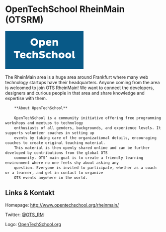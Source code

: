 # OpenTechSchool RheinMain (OTSRM)
![OpenTechSchool RheinMain](./opentechschool.logo.png)

The RheinMain area is a huge area around Frankfurt where many web technology startups
        have their
        headquarters. Anyone coming from the area is welcomed to join OTS RheinMain! We want to connect the developers,
        designers and curious people in that area and share knowledge and expertise with them.

        **About OpenTechSchool**

        OpenTechSchool is a community initiative offering free programming workshops and meetups to technology
        enthusiasts of all genders, backgrounds, and experience levels. It supports volunteer coaches in setting up
        events by taking care of the organizational details, encouraging coaches to create original teaching material.
        This material is then openly shared online and can be further developed by contributions from the global OTS
        community. OTS’ main goal is to create a friendly learning environment where no one feels shy about asking any
        question. Everyone is invited to participate, whether as a coach or a learner, and get in contact to organize
        OTS events anywhere in the world.
    

## Links &amp; Kontakt

Homepage: <http://www.opentechschool.org/rheinmain/>


Twitter: [@OTS_RM](https://twitter.com/@OTS_RM)







Logo: [OpenTechSchool.org](http://www.opentechschool.org/handbooks/styles.html)


